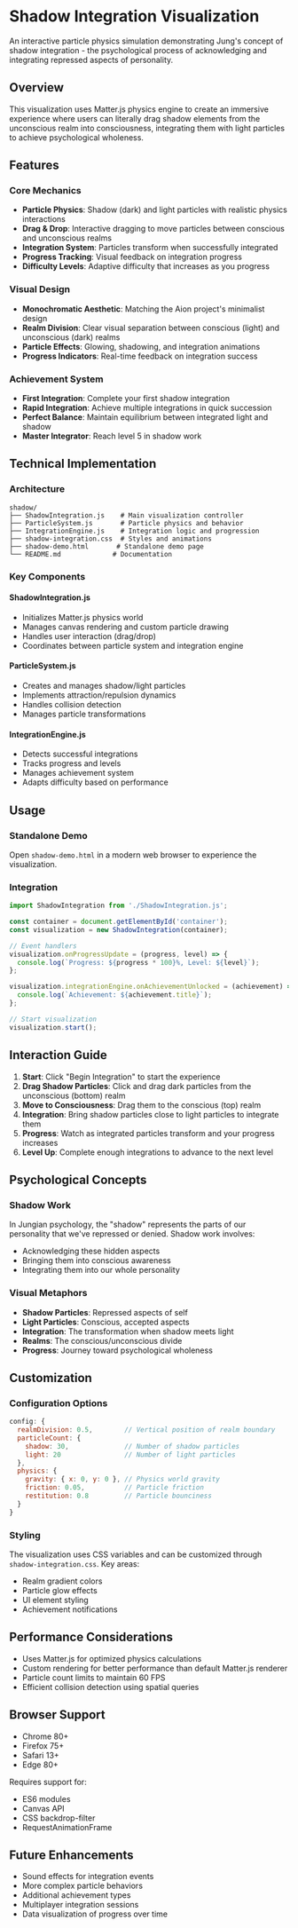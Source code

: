 # Shadow Integration Visualization

An interactive particle physics simulation demonstrating Jung's concept of shadow integration - the psychological process of acknowledging and integrating repressed aspects of personality.

## Overview

This visualization uses Matter.js physics engine to create an immersive experience where users can literally drag shadow elements from the unconscious realm into consciousness, integrating them with light particles to achieve psychological wholeness.

## Features

### Core Mechanics
- **Particle Physics**: Shadow (dark) and light particles with realistic physics interactions
- **Drag & Drop**: Interactive dragging to move particles between conscious and unconscious realms
- **Integration System**: Particles transform when successfully integrated
- **Progress Tracking**: Visual feedback on integration progress
- **Difficulty Levels**: Adaptive difficulty that increases as you progress

### Visual Design
- **Monochromatic Aesthetic**: Matching the Aion project's minimalist design
- **Realm Division**: Clear visual separation between conscious (light) and unconscious (dark) realms
- **Particle Effects**: Glowing, shadowing, and integration animations
- **Progress Indicators**: Real-time feedback on integration success

### Achievement System
- **First Integration**: Complete your first shadow integration
- **Rapid Integration**: Achieve multiple integrations in quick succession
- **Perfect Balance**: Maintain equilibrium between integrated light and shadow
- **Master Integrator**: Reach level 5 in shadow work

## Technical Implementation

### Architecture
```
shadow/
├── ShadowIntegration.js    # Main visualization controller
├── ParticleSystem.js       # Particle physics and behavior
├── IntegrationEngine.js    # Integration logic and progression
├── shadow-integration.css  # Styles and animations
├── shadow-demo.html       # Standalone demo page
└── README.md             # Documentation
```

### Key Components

#### ShadowIntegration.js
- Initializes Matter.js physics world
- Manages canvas rendering and custom particle drawing
- Handles user interaction (drag/drop)
- Coordinates between particle system and integration engine

#### ParticleSystem.js
- Creates and manages shadow/light particles
- Implements attraction/repulsion dynamics
- Handles collision detection
- Manages particle transformations

#### IntegrationEngine.js
- Detects successful integrations
- Tracks progress and levels
- Manages achievement system
- Adapts difficulty based on performance

## Usage

### Standalone Demo
Open `shadow-demo.html` in a modern web browser to experience the visualization.

### Integration
```javascript
import ShadowIntegration from './ShadowIntegration.js';

const container = document.getElementById('container');
const visualization = new ShadowIntegration(container);

// Event handlers
visualization.onProgressUpdate = (progress, level) => {
  console.log(`Progress: ${progress * 100}%, Level: ${level}`);
};

visualization.integrationEngine.onAchievementUnlocked = (achievement) => {
  console.log(`Achievement: ${achievement.title}`);
};

// Start visualization
visualization.start();
```

## Interaction Guide

1. **Start**: Click "Begin Integration" to start the experience
2. **Drag Shadow Particles**: Click and drag dark particles from the unconscious (bottom) realm
3. **Move to Consciousness**: Drag them to the conscious (top) realm
4. **Integration**: Bring shadow particles close to light particles to integrate them
5. **Progress**: Watch as integrated particles transform and your progress increases
6. **Level Up**: Complete enough integrations to advance to the next level

## Psychological Concepts

### Shadow Work
In Jungian psychology, the "shadow" represents the parts of our personality that we've repressed or denied. Shadow work involves:
- Acknowledging these hidden aspects
- Bringing them into conscious awareness
- Integrating them into our whole personality

### Visual Metaphors
- **Shadow Particles**: Repressed aspects of self
- **Light Particles**: Conscious, accepted aspects
- **Integration**: The transformation when shadow meets light
- **Realms**: The conscious/unconscious divide
- **Progress**: Journey toward psychological wholeness

## Customization

### Configuration Options
```javascript
config: {
  realmDivision: 0.5,        // Vertical position of realm boundary
  particleCount: {
    shadow: 30,              // Number of shadow particles
    light: 20                // Number of light particles
  },
  physics: {
    gravity: { x: 0, y: 0 }, // Physics world gravity
    friction: 0.05,          // Particle friction
    restitution: 0.8         // Particle bounciness
  }
}
```

### Styling
The visualization uses CSS variables and can be customized through `shadow-integration.css`. Key areas:
- Realm gradient colors
- Particle glow effects
- UI element styling
- Achievement notifications

## Performance Considerations

- Uses Matter.js for optimized physics calculations
- Custom rendering for better performance than default Matter.js renderer
- Particle count limits to maintain 60 FPS
- Efficient collision detection using spatial queries

## Browser Support

- Chrome 80+
- Firefox 75+
- Safari 13+
- Edge 80+

Requires support for:
- ES6 modules
- Canvas API
- CSS backdrop-filter
- RequestAnimationFrame

## Future Enhancements

- Sound effects for integration events
- More complex particle behaviors
- Additional achievement types
- Multiplayer integration sessions
- Data visualization of progress over time